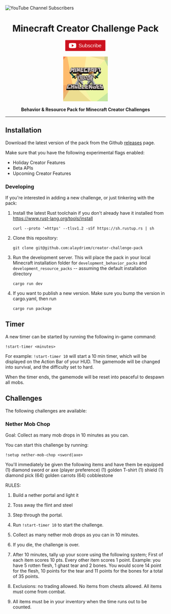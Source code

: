 ![YouTube Channel Subscribers](https://img.shields.io/youtube/channel/subscribers/UCXgqRZv7bHsKzwYBrtA9DFA?label=Youtube%20Subscribers&logo=Alaydriem&style=flat-square)

<div align="center">

  <h1>Minecraft Creator Challenge Pack</h1>

<a href="https://www.youtube.com/@Alaydriem"><img src="https://raw.githubusercontent.com/alaydriem/bedrock-material-list/master/docs/subscribe.png" width="140"/></a>

<a href="https://discord.gg/NMvmk9zKyP"><img src="https://raw.githubusercontent.com/alaydriem/creator-challenge-pack/master/pack/rp/pack_icon.png" width="140"/></a>

  <p>
    <strong>Behavior & Resource Pack for Minecraft Creator Challenges</strong>
  </p>
  <hr />
</div>

## Installation

Download the latest version of the pack from the Github [releases](https://github.com/Alaydriem/creator-challenge-pack/releases) page.

Make sure that you have the following experimental flags enabled:

- Holiday Creator Features
- Beta APIs
- Upcoming Creator Features

### Developing

If you're interested in adding a new challenge, or just tinkering with the pack:

1. Install the latest Rust toolchain if you don't already have it installed from https://www.rust-lang.org/tools/install

   ```
   curl --proto '=https' --tlsv1.2 -sSf https://sh.rustup.rs | sh
   ```

2. Clone this repository:

   ```
   git clone git@github.com:alaydriem/creator-challenge-pack
   ```

3. Run the development server. This will place the pack in your local Minecraft installation folder for `development_behavior_packs` and `development_resource_packs` -- assuming the default installation directory

   ```
   cargo run dev
   ```

4. If you want to publish a new version. Make sure you bump the version in cargo.yaml, then run

   ```
   cargo run package
   ```

## Timer

A new timer can be started by running the following in-game command:

```
!start-timer <minutes>
```

For example: `!start-timer 10` will start a 10 min timer, which will be displayed on the Action Bar of your HUD. The gamemode will be changed into survival, and the difficulty set to hard.

When the timer ends, the gamemode will be reset into peaceful to despawn all mobs.

## Challenges

The following challenges are available:

### Nether Mob Chop

Goal: Collect as many mob drops in 10 minutes as you can.

You can start this challenge by running:

```
!setup nether-mob-chop <sword|axe>
```

You'll immediately be given the following items and have them be equipped
(1) diamond sword or axe (player preference)
(1) golden T-shirt
(1) shield
(1) diamond pick
(64) golden carrots
(64) cobblestone

RULES:

1. Build a nether portal and light it
2. Toss away the flint and steel
3. Step through the portal.
4. Run `!start-timer 10` to start the challenge.
5. Collect as many nether mob drops as you can in 10 minutes.
6. If you die, the challenge is over.
7. After 10 minutes, tally up your score using the following system; First of each item scores 10 pts. Every other item scores 1 point.
   Example: you have 5 rotten flesh, 1 ghast tear and 2 bones. You would score 14 point for the flesh, 10 points for the tear and 11 points for the bones for a total of 35 points.
8. Exclusions: no trading allowed. No items from chests allowed. All items must come from combat.

9. All items must be in your inventory when the time runs out to be counted.
